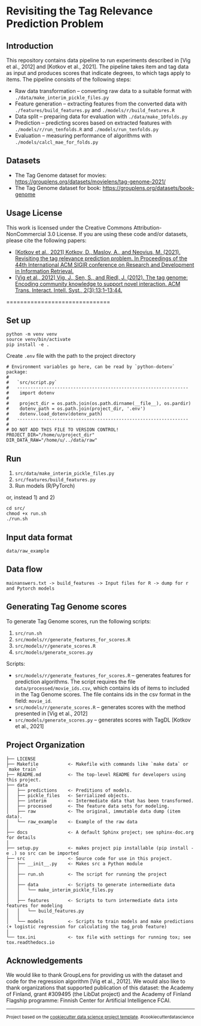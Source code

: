 # Revisiting the Tag Relevance Prediction Problem

## Introduction

This repository contains data pipeline to run experiments described in [Vig et al., 2012] and [Kotkov et al., 2021]. The pipeline takes item and tag data as input and produces scores that indicate degrees, to which tags apply to items. The pipeline consists of the following steps:
* Raw data transformation – converting raw data to a suitable format with `./data/make_interim_pickle_files.py`
* Feature generation – extracting features from the converted data with `./features/build_features.py` and `./models/r/build_features.R`
* Data split – preparing data for evaluation with `./data/make_10folds.py`
* Prediction – predicting scores based on extracted features with `./models/r/run_tenfolds.R` and `./models/run_tenfolds.py`
* Evaluation – measuring performance of algorithms with `./models/calcl_mae_for_folds.py`

## Datasets

* The Tag Genome dataset for movies: https://grouplens.org/datasets/movielens/tag-genome-2021/
* The Tag Genome dataset for book: https://grouplens.org/datasets/book-genome

## Usage License

This work is licensed under the Creative Commons Attribution-NonCommercial 3.0 License. If you are using these code and/or datasets, please cite the following papers:

- [[Kotkov et al., 2021] Kotkov, D., Maslov, A., and Neovius, M. (2021). Revisiting the tag relevance prediction problem. In Proceedings of the 44th International ACM SIGIR conference on Research and Development in Information Retrieval.](https://doi.org/10.1145/3404835.3463019)
- [[Vig et al., 2012] Vig, J., Sen, S., and Riedl, J. (2012). The tag genome: Encoding community knowledge to support novel interaction. ACM Trans. Interact. Intell. Syst., 2(3):13:1–13:44.](https://dl.acm.org/doi/abs/10.1145/2362394.2362395)

==============================

## Set up

```
python -m venv venv
source venv/bin/activate
pip install -e .
```

Create `.env` file with the path to the project directory

```
# Environment variables go here, can be read by `python-dotenv` package:
#
#   `src/script.py`
#   ----------------------------------------------------------------
#    import dotenv
#
#    project_dir = os.path.join(os.path.dirname(__file__), os.pardir)
#    dotenv_path = os.path.join(project_dir, '.env')
#    dotenv.load_dotenv(dotenv_path)
#   ----------------------------------------------------------------
#
# DO NOT ADD THIS FILE TO VERSION CONTROL!
PROJECT_DIR="/home/u/project_dir"
DIR_DATA_RAW="/home/u/../data/raw"
```

## Run 

1) `src/data/make_interim_pickle_files.py`
2) `src/features/build_features.py`
3) Run models (R/PyTorch)

or, instead 1) and 2)

```
cd src/
chmod +x run.sh 
./run.sh
```

## Input data format 

```
data/raw_example
```


## Data flow

```
mainanswers.txt -> build_features -> Input files for R -> dump for r and Pytorch models
```

## Generating Tag Genome scores
To generate Tag Genome scores, run the following scripts:
1. `src/run.sh`
2. `src/models/r/generate_features_for_scores.R`
3. `src/models/r/generate_scores.R`
4. `src/models/generate_scores.py`

Scripts:
* `src/models/r/generate_features_for_scores.R` – generates features for prediction algorithms. The script requires the file `data/processed/movie_ids.csv`, which contains ids of items to included in the Tag Genome scores. The file contains ids in the csv format in the field: `movie_id`.
* `src/models/r/generate_scores.R` – generates scores with the method presented in [Vig et al., 2012]
* `src/models/generate_scores.py` – generates scores with TagDL [Kotkov et al., 2021]


## Project Organization

    ├── LICENSE
    ├── Makefile           <- Makefile with commands like `make data` or `make train`
    ├── README.md          <- The top-level README for developers using this project.
    ├── data
    │   ├── predictions    <- Preditions of models.
    │   ├── pickle_files   <- Serrialized objects.
    │   ├── interim        <- Intermediate data that has been transformed.
    │   ├── processed      <- The feature data sets for modeling.
    │   ├── raw            <- The original, immutable data dump (item data).
    │   └── raw_example    <- Example of the raw data
    │
    ├── docs               <- A default Sphinx project; see sphinx-doc.org for details
    │
    ├── setup.py           <- makes project pip installable (pip install -e .) so src can be imported
    ├── src                <- Source code for use in this project.
    │   ├── __init__.py    <- Makes src a Python module
    │   │
    │   ├── run.sh         <- The script for running the project
    │   │
    │   ├── data           <- Scripts to generate intermediate data
    │   │   └── make_interim_pickle_files.py
    │   │
    │   ├── features       <- Scripts to turn intermediate data into features for modeling
    │   │   └── build_features.py
    │   │
    │   └── models         <- Scripts to train models and make predictions (+ logistic regression for calculating the tag_prob feature)
    │
    └── tox.ini            <- tox file with settings for running tox; see tox.readthedocs.io


## Acknowledgements
We would like to thank GroupLens for providing us with the dataset and code for the regression algorithm [Vig et al., 2012]. We would also like to thank organizations that supported publication of this dataset: the Academy of Finland, grant #309495 (the LibDat project) and the Academy of Finland Flagship programme: Finnish Center for Artificial Intelligence FCAI.

--------

<p><small>Project based on the <a target="_blank" href="https://drivendata.github.io/cookiecutter-data-science/">cookiecutter data science project template</a>. #cookiecutterdatascience</small></p>
